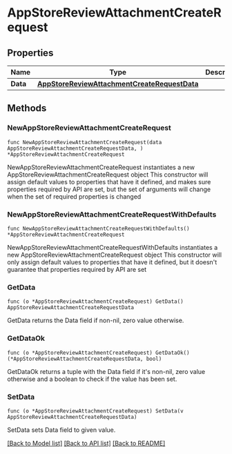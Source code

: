 # AppStoreReviewAttachmentCreateRequest

## Properties

Name | Type | Description | Notes
------------ | ------------- | ------------- | -------------
**Data** | [**AppStoreReviewAttachmentCreateRequestData**](AppStoreReviewAttachmentCreateRequestData.md) |  | 

## Methods

### NewAppStoreReviewAttachmentCreateRequest

`func NewAppStoreReviewAttachmentCreateRequest(data AppStoreReviewAttachmentCreateRequestData, ) *AppStoreReviewAttachmentCreateRequest`

NewAppStoreReviewAttachmentCreateRequest instantiates a new AppStoreReviewAttachmentCreateRequest object
This constructor will assign default values to properties that have it defined,
and makes sure properties required by API are set, but the set of arguments
will change when the set of required properties is changed

### NewAppStoreReviewAttachmentCreateRequestWithDefaults

`func NewAppStoreReviewAttachmentCreateRequestWithDefaults() *AppStoreReviewAttachmentCreateRequest`

NewAppStoreReviewAttachmentCreateRequestWithDefaults instantiates a new AppStoreReviewAttachmentCreateRequest object
This constructor will only assign default values to properties that have it defined,
but it doesn't guarantee that properties required by API are set

### GetData

`func (o *AppStoreReviewAttachmentCreateRequest) GetData() AppStoreReviewAttachmentCreateRequestData`

GetData returns the Data field if non-nil, zero value otherwise.

### GetDataOk

`func (o *AppStoreReviewAttachmentCreateRequest) GetDataOk() (*AppStoreReviewAttachmentCreateRequestData, bool)`

GetDataOk returns a tuple with the Data field if it's non-nil, zero value otherwise
and a boolean to check if the value has been set.

### SetData

`func (o *AppStoreReviewAttachmentCreateRequest) SetData(v AppStoreReviewAttachmentCreateRequestData)`

SetData sets Data field to given value.



[[Back to Model list]](../README.md#documentation-for-models) [[Back to API list]](../README.md#documentation-for-api-endpoints) [[Back to README]](../README.md)


